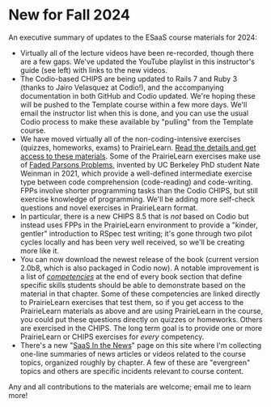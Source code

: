 # New for Fall 2024

An executive summary of updates to the ESaaS course materials for 2024:

* Virtually all of the lecture videos have been re-recorded, though there are a few gaps. We've updated the YouTube playlist in this instructor's guide (see left) with links to the new videos.&#x20;
* The Codio-based CHIPS are being updated to Rails 7 and Ruby 3 (thanks to Jairo Velasquez at Codio!), and the accompanying documentation in both GitHub and Codio updated. We're hoping these will be pushed to the Template course within a few more days. We'll email the instructor list when this is done, and you can use the usual Codio process to make these available by "pulling" from the Template course.&#x20;
* We have moved virtually all of the non-coding-intensive exercises (quizzes, homeworks, exams) to PrairieLearn. [Read the details and get access to these materials](../chips/quizzes-exams-practice-problems.md). Some of the PrairieLearn exercises make use of [Faded Parsons Problems](https://acelab.berkeley.edu/projects/faded-parsons/), invented by UC Berkeley PhD student Nate Weinman in 2021, which provide a well-defined intermediate exercise type between code comprehension (code-reading) and code-writing. FPPs involve shorter programming tasks than the Codio CHIPS, but still exercise knowledge of programming. We'll be adding more self-check questions and novel exercises in PrairieLearn format.
* In particular, there is a new CHIPS 8.5 that is _not_ based on Codio but instead uses FPPs in the PrairieLearn environment to provide a "kinder, gentler" introduction to RSpec test writing; it's gone through two pilot cycles locally and has been very well received, so we'll be creating more like it.
* You can now download the newest release of the book (current version 2.0b8, which is also packaged in Codio now). A notable improvement is a list of [_competencies_](../chips/quizzes-exams-practice-problems.md) at the end of every book section that define specific skills students should be able to demonstrate based on the material in that chapter. Some of these competencies are linked directly to PrairieLearn exercises that test them, so if you get access to the PrairieLearn materials as above and are using PrairieLearn in the course, you could put these questions directly on quizzes or homeworks. Others are exercised in the CHIPS. The long term goal is to provide one or more PrairieLearn or CHIPS exercises for _every_ competency.
* There's a new "[SaaS In the News](../chips/saas-in-the-news.md)" page on this site where I'm collecting one-line summaries of news articles or videos related to the course topics, organized roughly by chapter. A few of these are "evergreen" topics and others are specific incidents relevant to course content.

Any and all contributions to the materials are welcome; email me to learn more!
